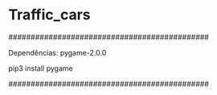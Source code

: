 # Traffic_cars


#############################################

Dependências: pygame-2.0.0 

pip3 install pygame

#############################################
